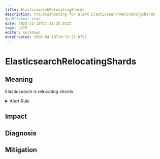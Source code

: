 ```yaml
---
title: ElasticsearchRelocatingShards
description: Troubleshooting for alert ElasticsearchRelocatingShards
#published: true
date: 2023-12-12T21:12:32.022Z
tags: LGTM
editor: markdown
dateCreated: 2020-04-10T18:32:27.079Z
---
```


# ElasticsearchRelocatingShards

## Meaning
[//]: # "Short paragraph that explains what the alert means"
Elasticsearch is relocating shards

<details>
  <summary>Alert Rule</summary>

  ```yaml
alert: ElasticsearchRelocatingShards
expr: elasticsearch_cluster_health_relocating_shards > 0
for: 0m
labels:
    severity: info
annotations:
    summary: Elasticsearch relocating shards (instance {{ $labels.instance }})
    description: |-
        Elasticsearch is relocating shards
          VALUE = {{ $value }}
          LABELS = {{ $labels }}
    runbook: https://github.com/srerun/prometheus-alerts/content/runbooks/ElasticsearchRelocatingShards

  ```
</details>


## Impact
[//]: # "What could / will happen if the alert is not addressed"



## Diagnosis
[//]: # "Steps to take to identify the cause of the problem"



## Mitigation
[//]: # "The steps necessary to resolve the alert"
